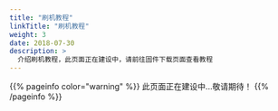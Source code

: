 ```yaml
---
title: "刷机教程"
linkTitle: "刷机教程"
weight: 3
date: 2018-07-30
description: >
  介绍刷机教程，此页面正在建设中，请前往固件下载页面查看教程
---
```


{{% pageinfo color="warning" %}}
此页面正在建设中...敬请期待！
{{% /pageinfo %}}
